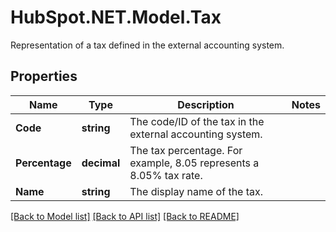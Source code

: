 # HubSpot.NET.Model.Tax
Representation of a tax defined in the external accounting system.

## Properties

Name | Type | Description | Notes
------------ | ------------- | ------------- | -------------
**Code** | **string** | The code/ID of the tax in the external accounting system. | 
**Percentage** | **decimal** | The tax percentage.  For example, 8.05 represents a 8.05% tax rate. | 
**Name** | **string** | The display name of the tax. | 

[[Back to Model list]](../README.md#documentation-for-models) [[Back to API list]](../README.md#documentation-for-api-endpoints) [[Back to README]](../README.md)

